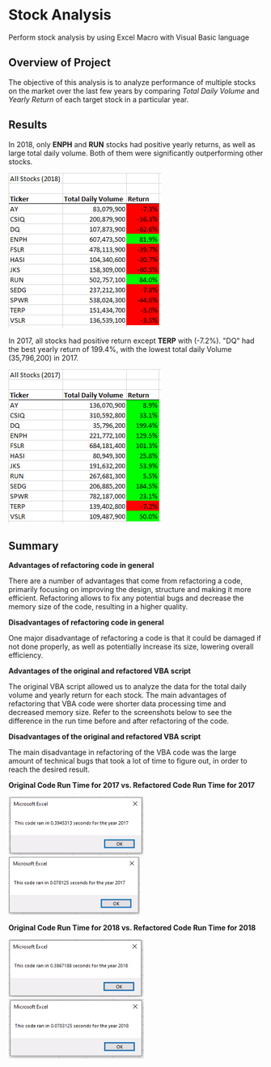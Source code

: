 # **Stock Analysis**
Perform stock analysis by using Excel Macro with Visual Basic language



## **Overview of Project**
The objective of this analysis is to analyze performance of multiple stocks on the market over the last few years by comparing *Total Daily Volume* and *Yearly Return* of each target stock in a particular year.



## **Results**
In 2018, only **ENPH** and **RUN** stocks had positive yearly returns, as well as large total daily volume. Both of them were significantly outperforming other stocks.

![VBA Challenge 2018](VBA_Challenge_2018.png)

In 2017, all stocks had positive return except **TERP** with (-7.2%). "DQ" had the best yearly return of 199.4%, with the lowest total daily Volume (35,796,200) in 2017.

![VBA Challenge 2017](VBA_Challenge_2017.png)


## **Summary**

**Advantages of refactoring code in general**

There are a number of advantages that come from refactoring a code, primarily focusing on improving the design, structure and making it more efficient. Refactoring allows to fix any potential bugs and decrease the memory size of the code, resulting in a higher quality. 

**Disadvantages of refactoring code in general**

One major disadvantage of refactoring a code is that it could be damaged if not done properly, as well as potentially increase its size, lowering overall efficiency. 


**Advantages of the original and refactored VBA script**

The original VBA script allowed us to analyze the data for the total daily volume and yearly return for each stock. The main advantages of refactoring that VBA code were shorter data processing time and decreased memory size. Refer to the screenshots below to see the difference in the run time before and after refactoring of the code.

**Disadvantages of the original and refactored VBA script**

The main disadvantage in refactoring of the VBA code was the large amount of technical bugs that took a lot of time to figure out, in order to reach the desired result. 

**Original Code Run Time for 2017 vs. Refactored Code Run Time for 2017** 

![VBA Challenge 2017_time](VBA_Challenge_2017_time.png)
![VBA Challenge 2017_ref](VBA_Challenge_2017_ref.png)

**Original Code Run Time for 2018 vs. Refactored Code Run Time for 2018** 

![VBA Challenge 2018_time](VBA_Challenge_2018_time.png)
![VBA Challenge 2018_ref](VBA_Challenge_2018_ref.png)

